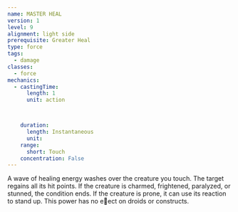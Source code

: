 ```yaml
---
name: MASTER HEAL
version: 1
level: 9
alignment: light side
prerequisite: Greater Heal
type: force
tags:
  - damage
classes:
  - force
mechanics:
  - castingTime:
      length: 1
      unit: action



    duration:
      length: Instantaneous
      unit: 
    range:
      short: Touch
    concentration: False
---
```

A wave of healing energy washes over the creature
you touch. The target regains all its hit points. If the
creature is charmed, frightened, paralyzed, or stunned,
the condition ends. If the creature is prone, it can use
its reaction to stand up. This power has no e􀃠ect on
droids or constructs.

    